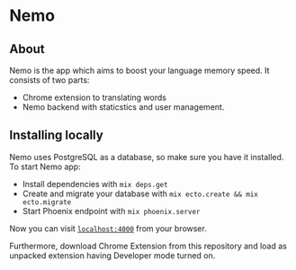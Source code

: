 # Nemo

## About

Nemo is the app which aims to boost your language memory speed. It consists of two parts:
 
 * Chrome extension to translating words
 * Nemo backend with staticstics and user management.
 

## Installing locally

Nemo uses PostgreSQL as a database, so make sure you have it installed.
To start Nemo app:

  * Install dependencies with `mix deps.get`
  * Create and migrate your database with `mix ecto.create && mix ecto.migrate`
  * Start Phoenix endpoint with `mix phoenix.server`

Now you can visit [`localhost:4000`](http://localhost:4000) from your browser.

Furthermore, download Chrome Extension from this repository and load as unpacked extension having Developer mode turned on.
